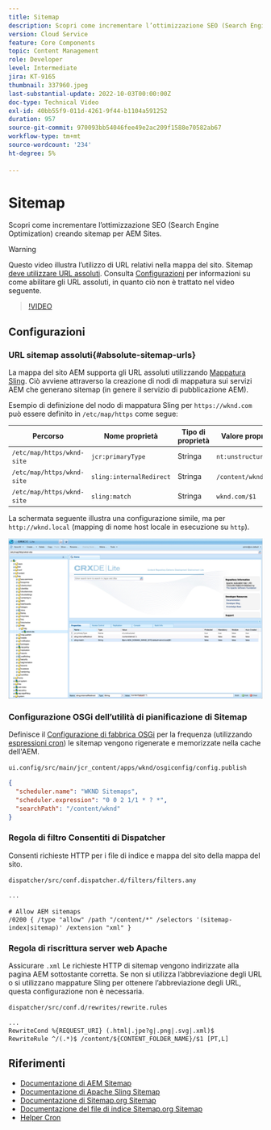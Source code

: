 ```yaml
---
title: Sitemap
description: Scopri come incrementare l’ottimizzazione SEO (Search Engine Optimization) creando sitemap per AEM Sites.
version: Cloud Service
feature: Core Components
topic: Content Management
role: Developer
level: Intermediate
jira: KT-9165
thumbnail: 337960.jpeg
last-substantial-update: 2022-10-03T00:00:00Z
doc-type: Technical Video
exl-id: 40bb55f9-011d-4261-9f44-b1104a591252
duration: 957
source-git-commit: 970093bb54046fee49e2ac209f1588e70582ab67
workflow-type: tm+mt
source-wordcount: '234'
ht-degree: 5%

---
```


# Sitemap

Scopri come incrementare l’ottimizzazione SEO (Search Engine Optimization) creando sitemap per AEM Sites.

>[!WARNING]
>
>Questo video illustra l’utilizzo di URL relativi nella mappa del sito. Sitemap [deve utilizzare URL assoluti](https://sitemaps.org/protocol.html). Consulta [Configurazioni](#absolute-sitemap-urls) per informazioni su come abilitare gli URL assoluti, in quanto ciò non è trattato nel video seguente.

>[!VIDEO](https://video.tv.adobe.com/v/337960?quality=12&learn=on)

## Configurazioni

### URL sitemap assoluti{#absolute-sitemap-urls}

La mappa del sito AEM supporta gli URL assoluti utilizzando [Mappatura Sling](https://sling.apache.org/documentation/the-sling-engine/mappings-for-resource-resolution.html). Ciò avviene attraverso la creazione di nodi di mappatura sui servizi AEM che generano sitemap (in genere il servizio di pubblicazione AEM).

Esempio di definizione del nodo di mappatura Sling per `https://wknd.com` può essere definito in `/etc/map/https` come segue:

| Percorso | Nome proprietà | Tipo di proprietà | Valore proprietà |
|------|----------|---------------|-------|
| `/etc/map/https/wknd-site` | `jcr:primaryType` | Stringa | `nt:unstructured` |
| `/etc/map/https/wknd-site` | `sling:internalRedirect` | Stringa | `/content/wknd/(.*)` |
| `/etc/map/https/wknd-site` | `sling:match` | Stringa | `wknd.com/$1` |

La schermata seguente illustra una configurazione simile, ma per `http://wknd.local` (mapping di nome host locale in esecuzione su `http`).

![Configurazione degli URL assoluti di Sitemap](../assets/sitemaps/sitemaps-absolute-urls.jpg)


### Configurazione OSGi dell’utilità di pianificazione di Sitemap

Definisce il [Configurazione di fabbrica OSGi](http://localhost:4502/system/console/configMgr/org.apache.sling.sitemap.impl.SitemapScheduler) per la frequenza (utilizzando [espressioni cron](https://cron.help/)) le sitemap vengono rigenerate e memorizzate nella cache dell&#39;AEM.

`ui.config/src/main/jcr_content/apps/wknd/osgiconfig/config.publish`

```json
{
  "scheduler.name": "WKND Sitemaps",
  "scheduler.expression": "0 0 2 1/1 * ? *",
  "searchPath": "/content/wknd"
}
```

### Regola di filtro Consentiti di Dispatcher

Consenti richieste HTTP per i file di indice e mappa del sito della mappa del sito.

`dispatcher/src/conf.dispatcher.d/filters/filters.any`

```
...

# Allow AEM sitemaps
/0200 { /type "allow" /path "/content/*" /selectors '(sitemap-index|sitemap)' /extension "xml" }
```

### Regola di riscrittura server web Apache

Assicurare `.xml` Le richieste HTTP di sitemap vengono indirizzate alla pagina AEM sottostante corretta. Se non si utilizza l’abbreviazione degli URL o si utilizzano mappature Sling per ottenere l’abbreviazione degli URL, questa configurazione non è necessaria.

`dispatcher/src/conf.d/rewrites/rewrite.rules`

```
...
RewriteCond %{REQUEST_URI} (.html|.jpe?g|.png|.svg|.xml)$
RewriteRule ^/(.*)$ /content/${CONTENT_FOLDER_NAME}/$1 [PT,L]
```

## Riferimenti

+ [Documentazione di AEM Sitemap](https://experienceleague.adobe.com/docs/experience-manager-cloud-service/content/overview/seo-and-url-management.html?lang=en)
+ [Documentazione di Apache Sling Sitemap](https://github.com/apache/sling-org-apache-sling-sitemap#readme)
+ [Documentazione di Sitemap.org Sitemap](https://www.sitemaps.org/protocol.html)
+ [Documentazione del file di indice Sitemap.org Sitemap](https://www.sitemaps.org/protocol.html#index)
+ [Helper Cron](https://cron.help/)